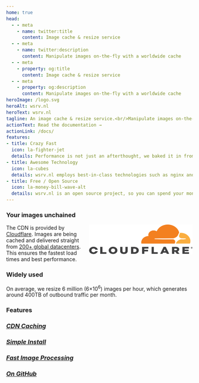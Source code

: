 ```yaml
---
home: true
head:
  - - meta
    - name: twitter:title
      content: Image cache & resize service
  - - meta
    - name: twitter:description
      content: Manipulate images on-the-fly with a worldwide cache
  - - meta
    - property: og:title
      content: Image cache & resize service
  - - meta
    - property: og:description
      content: Manipulate images on-the-fly with a worldwide cache
heroImage: /logo.svg
heroAlt: wsrv.nl
heroText: wsrv.nl
tagline: An image cache & resize service.<br/>Manipulate images on-the-fly with a worldwide cache.
actionText: Read the documentation →
actionLink: /docs/
features:
- title: Crazy Fast
  icon: la-fighter-jet
  details: Performance is not just an afterthought, we baked it in from the start!
- title: Awesome Technology
  icon: la-cubes
  details: wsrv.nl employs best-in-class technologies such as nginx and libvips.
- title: Free / Open Source
  icon: la-money-bill-wave-alt
  details: wsrv.nl is an open source project, so you can spend your money on other stuff.
---
```


### Your images unchained
<a href="https://www.cloudflare.com/" title="CDN provided by Cloudflare">
  <img src="/cloudflare-logo-dark.svg" class="cloudflare-logo" width="280" height="80" alt="Cloudflare logo" align="right">
</a>

The CDN is provided by [Cloudflare](https://www.cloudflare.com/). Images are being cached and delivered straight from
[200+ global datacenters](https://www.cloudflare.com/network/). This ensures the fastest load times and best performance.

### Widely used
On average, we resize 6 million (6&times;10<sup>6</sup>) images per hour, which generates around 400TB of outbound traffic per month.

### Features
<div class="features small">
  <section class="feature small">
    <a href="https://www.cloudflare.com/">
      <i class="icon small las la-fw la-rocket"/>
      <h3 class="title small">CDN Caching</h3>
    </a>
  </section>
  <section class="feature small">
    <a href="https://github.com/weserv/images/tree/5.x/docker">
      <i class="icon small lab la-fw la-docker"/>
      <h3 class="title small">Simple Install</h3>
    </a>
  </section>
  <section class="feature small">
    <a href="https://github.com/libvips/libvips">
      <i class="icon small las la-fw la-image"/>
      <h3 class="title small">Fast Image Processing</h3>
    </a>
  </section>
  <section class="feature small">
    <a href="https://github.com/weserv/images">
      <i class="icon small lab la-fw la-github"/>
      <h3 class="title small">On GitHub</h3>
    </a>
  </section>
</div>
